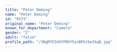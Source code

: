 ```yaml
---
title: "Peter Deming"
name: "Peter Deming"
id: "9573"
original_name: "Peter Deming"
known_for_department: "Camera"
gender: "2"
adult: "false"
profile_path: "/3NgM7E5kRYFMXY5znBPktbeI6qB.jpg"
---
```

